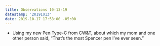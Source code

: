 ```yaml
---
title: Observations 10-13-19
datestamp: '20191013'
date: 2019-10-17 17:58:00 -05:00
---
```


- Using my new Pen Type-C from CW&T, about which my mom and one other person said, “That’s the most Spencer pen I’ve ever seen.”
